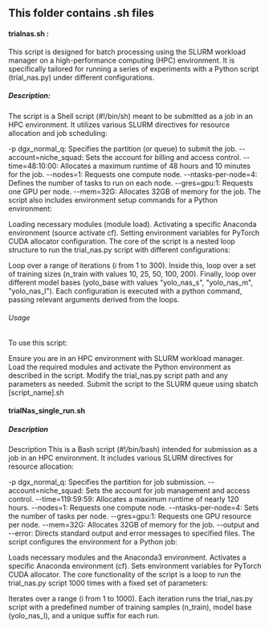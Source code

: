 ## This folder contains .sh files 
#### trialnas.sh : 
This script is designed for batch processing using the SLURM workload manager on a high-performance computing (HPC) environment. It is specifically tailored for running a series of experiments with a Python script (trial_nas.py) under different configurations.
##### Description: 
The script is a Shell script (#!/bin/sh) meant to be submitted as a job in an HPC environment. It utilizes various SLURM directives for resource allocation and job scheduling:

-p dgx_normal_q: Specifies the partition (or queue) to submit the job.
--account=niche_squad: Sets the account for billing and access control.
--time=48:10:00: Allocates a maximum runtime of 48 hours and 10 minutes for the job.
--nodes=1: Requests one compute node.
--ntasks-per-node=4: Defines the number of tasks to run on each node.
--gres=gpu:1: Requests one GPU per node.
--mem=32G: Allocates 32GB of memory for the job.
The script also includes environment setup commands for a Python environment:

Loading necessary modules (module load).
Activating a specific Anaconda environment (source activate cf).
Setting environment variables for PyTorch CUDA allocator configuration.
The core of the script is a nested loop structure to run the trial_nas.py script with different configurations:

Loop over a range of iterations (i from 1 to 300).
Inside this, loop over a set of training sizes (n_train with values 10, 25, 50, 100, 200).
Finally, loop over different model bases (yolo_base with values "yolo_nas_s", "yolo_nas_m", "yolo_nas_l").
Each configuration is executed with a python command, passing relevant arguments derived from the loops.

###### Usage
To use this script:

Ensure you are in an HPC environment with SLURM workload manager.
Load the required modules and activate the Python environment as described in the script.
Modify the trial_nas.py script path and any parameters as needed.
Submit the script to the SLURM queue using sbatch [script_name].sh

#### trialNas_single_run.sh

##### Description 
Description
This is a Bash script (#!/bin/bash) intended for submission as a job in an HPC environment. It includes various SLURM directives for resource allocation:

-p dgx_normal_q: Specifies the partition for job submission.
--account=niche_squad: Sets the account for job management and access control.
--time=119:59:59: Allocates a maximum runtime of nearly 120 hours.
--nodes=1: Requests one compute node.
--ntasks-per-node=4: Sets the number of tasks per node.
--gres=gpu:1: Requests one GPU resource per node.
--mem=32G: Allocates 32GB of memory for the job.
--output and --error: Directs standard output and error messages to specified files.
The script configures the environment for a Python job:

Loads necessary modules and the Anaconda3 environment.
Activates a specific Anaconda environment (cf).
Sets environment variables for PyTorch CUDA allocator.
The core functionality of the script is a loop to run the trial_nas.py script 1000 times with a fixed set of parameters:

Iterates over a range (i from 1 to 1000).
Each iteration runs the trial_nas.py script with a predefined number of training samples (n_train), model base (yolo_nas_l), and a unique suffix for each run.